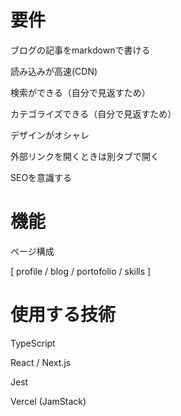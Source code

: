 # 要件

ブログの記事をmarkdownで書ける

読み込みが高速(CDN)

検索ができる（自分で見返すため）

カテゴライズできる（自分で見返すため）

デザインがオシャレ

外部リンクを開くときは別タブで開く

SEOを意識する

# 機能

ページ構成

[ profile / blog / portofolio / skills ]


# 使用する技術

TypeScript 

React / Next.js

Jest

Vercel (JamStack)


